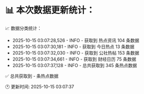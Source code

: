 📊 本次数据更新统计：
==========================

📈 数据分类统计：
- 2025-10-15 03:07:28,526 - INFO - 获取到 热点资讯 104 条数据
- 2025-10-15 03:07:30,181 - INFO - 获取到 今日热点 13 条数据
- 2025-10-15 03:07:32,030 - INFO - 获取到 公社热帖 153 条数据
- 2025-10-15 03:07:34,661 - INFO - 获取到 财经日历 75 条数据
- 2025-10-15 03:07:37,128 - INFO - 总共获取到 345 条热点数据

✅ 总共获取到 - 条热点数据

🕐 更新时间: 2025-10-15 03:07:37
